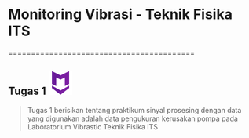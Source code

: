 # Monitoring Vibrasi - Teknik Fisika ITS
=========================================

## Tugas 1 ![alt text][logo]
>Tugas 1 berisikan tentang praktikum sinyal prosesing dengan data yang digunakan adalah data pengukuran kerusakan pompa pada Laboratorium Vibrastic Teknik Fisika ITS

[logo]: https://github.com/adam-p/markdown-here/raw/master/src/common/images/icon48.png "Logo Title Text 2"

